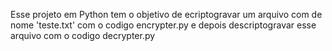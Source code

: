 Esse projeto em Python tem o objetivo de ecriptogravar um arquivo com de nome 'teste.txt' com o codigo encrypter.py e depois descriptogravar esse arquivo com o codigo decrypter.py
